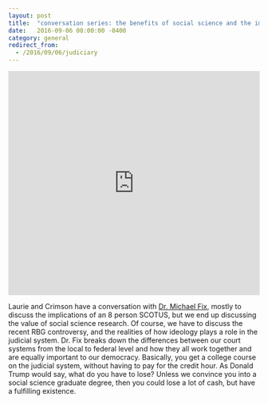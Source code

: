 ```yaml
---
layout: post
title:  "conversation series: the benefits of social science and the importance of the american judiciary"
date:   2016-09-06 08:00:00 -0400
category: general
redirect_from:
  - /2016/09/06/judiciary
---
```


<iframe width="100%" height="450" scrolling="no" frameborder="no" src="https://w.soundcloud.com/player/?url=https%3A//api.soundcloud.com/tracks/274793394&amp;auto_play=false&amp;hide_related=false&amp;show_comments=true&amp;show_user=true&amp;show_reposts=false&amp;visual=true"></iframe>

Laurie and Crimson have a conversation with [Dr. Michael Fix](http://www2.gsu.edu/~mfix/Home.html), mostly to discuss the implications of an 8 person SCOTUS, but we end up discussing the value of social science research. Of course, we have to discuss the recent RBG controversy, and the realities of how ideology plays a role in the judicial system. Dr. Fix breaks down the differences between our court systems from the local to federal level and how they all work together and are equally important to our democracy. Basically, you get a college course on the judicial system, without having to pay for the credit hour. As Donald Trump would say, what do you have to lose? Unless we convince you into a social science graduate degree, then you could lose a lot of cash, but have a fulfilling existence.
